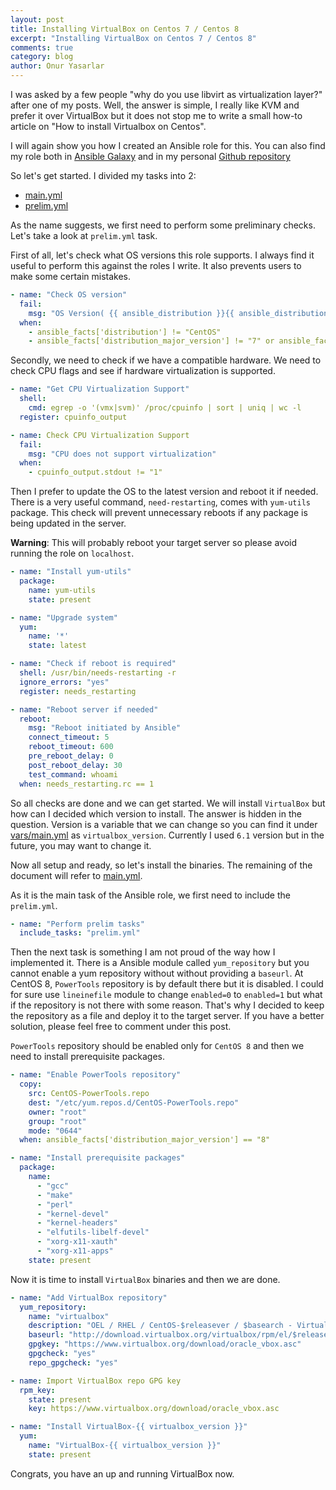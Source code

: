 ```yaml
---
layout: post
title: Installing VirtualBox on Centos 7 / Centos 8
excerpt: "Installing VirtualBox on Centos 7 / Centos 8"
comments: true
category: blog
author: Onur Yasarlar
---
```


I was asked by a few people "why do you use libvirt as virtualization layer?" after one of my posts. Well, the answer is simple, I really like KVM and prefer it over VirtualBox but it does not stop me to write a small how-to article on "How to install Virtualbox on Centos".

I will again show you how I created an Ansible role for this. You can also find my role both in [Ansible Galaxy](https://galaxy.ansible.com/yasarlaro/virtualbox) and in my personal [Github repository](https://github.com/yasarlaro/ansible-role-virtualbox)

So let's get started. I divided my tasks into 2:
- [main.yml](https://github.com/yasarlaro/ansible-role-virtualbox/blob/master/tasks/main.yml)
- [prelim.yml](https://github.com/yasarlaro/ansible-role-virtualbox/blob/master/tasks/prelim.yml)

As the name suggests, we first need to perform some preliminary checks. Let's take a look at `prelim.yml` task.

First of all, let's check what OS versions this role supports. I always find it useful to perform this against the roles I write. It also prevents users to make some certain mistakes.

```yaml
- name: "Check OS version"
  fail:
    msg: "OS Version( {{ ansible_distribution }}{{ ansible_distribution_major_version }} ) is not certified for the role"
  when:
    - ansible_facts['distribution'] != "CentOS"
    - ansible_facts['distribution_major_version'] != "7" or ansible_facts['distribution_major_version'] != "8"
```

Secondly, we need to check if we have a compatible hardware. We need to check CPU flags and see if hardware virtualization is supported.

```yaml
- name: "Get CPU Virtualization Support"
  shell:
    cmd: egrep -o '(vmx|svm)' /proc/cpuinfo | sort | uniq | wc -l
  register: cpuinfo_output

- name: Check CPU Virtualization Support
  fail:
    msg: "CPU does not support virtualization"
  when:
    - cpuinfo_output.stdout != "1"
```

Then I prefer to update the OS to the latest version and reboot it if needed. There is a very useful command, `need-restarting`, comes with `yum-utils` package. This check will prevent unnecessary reboots if any package is being updated in the server.

**Warning**: This will probably reboot your target server so please avoid running the role on `localhost`.

```yaml
- name: "Install yum-utils"
  package:
    name: yum-utils
    state: present

- name: "Upgrade system"
  yum:
    name: '*'
    state: latest

- name: "Check if reboot is required"
  shell: /usr/bin/needs-restarting -r
  ignore_errors: "yes"
  register: needs_restarting

- name: "Reboot server if needed"
  reboot:
    msg: "Reboot initiated by Ansible"
    connect_timeout: 5
    reboot_timeout: 600
    pre_reboot_delay: 0
    post_reboot_delay: 30
    test_command: whoami
  when: needs_restarting.rc == 1
```

So all checks are done and we can get started. We will install `VirtualBox` but how can I decided which version to install. The answer is hidden in the question. Version is a variable that we can change so you can find it under [vars/main.yml](https://github.com/yasarlaro/ansible-role-virtualbox/blob/master/vars/main.yml) as `virtualbox_version`. Currently I used `6.1` version but in the future, you may want to change it.

Now all setup and ready, so let's install the binaries. The remaining of the document will refer to [main.yml](https://github.com/yasarlaro/ansible-role-virtualbox/blob/master/tasks/main.yml).

As it is the main task of the Ansible role, we first need to include the `prelim.yml`.

```yaml
- name: "Perform prelim tasks"
  include_tasks: "prelim.yml"
```

Then the next task is something I am not proud of the way how I implemented it. There is a Ansible module called `yum_repository` but you cannot enable a yum repository without without providing a `baseurl`. At CentOS 8, `PowerTools` repository is by default there but it is disabled. I could for sure use `lineinefile` module to change `enabled=0` to `enabled=1` but what if the repository is not there with some reason. That's why I decided to keep the repository as a file and deploy it to the target server. If you have a better solution, please feel free to comment under this post.

`PowerTools` repository should be enabled only for `CentOS 8` and then we need to install prerequisite packages.

```yaml
- name: "Enable PowerTools repository"
  copy:
    src: CentOS-PowerTools.repo
    dest: "/etc/yum.repos.d/CentOS-PowerTools.repo"
    owner: "root"
    group: "root"
    mode: "0644"
  when: ansible_facts['distribution_major_version'] == "8"

- name: "Install prerequisite packages"
  package:
    name:
      - "gcc"
      - "make"
      - "perl"
      - "kernel-devel"
      - "kernel-headers"
      - "elfutils-libelf-devel"
      - "xorg-x11-xauth"
      - "xorg-x11-apps"
    state: present
```

Now it is time to install `VirtualBox` binaries and then we are done.

```yaml
- name: "Add VirtualBox repository"
  yum_repository:
    name: "virtualbox"
    description: "OEL / RHEL / CentOS-$releasever / $basearch - VirtualBox"
    baseurl: "http://download.virtualbox.org/virtualbox/rpm/el/$releasever/$basearch"
    gpgkey: "https://www.virtualbox.org/download/oracle_vbox.asc"
    gpgcheck: "yes"
    repo_gpgcheck: "yes"

- name: Import VirtualBox repo GPG key
  rpm_key:
    state: present
    key: https://www.virtualbox.org/download/oracle_vbox.asc

- name: "Install VirtualBox-{{ virtualbox_version }}"
  yum:
    name: "VirtualBox-{{ virtualbox_version }}"
    state: present
```

Congrats, you have an up and running VirtualBox now.
